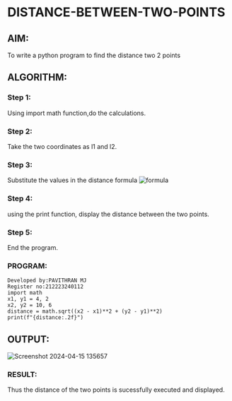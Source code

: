 # DISTANCE-BETWEEN-TWO-POINTS

## AIM:
To write a python program to find the distance two 2 points
## ALGORITHM:
### Step 1:
Using import math function,do the calculations.
### Step 2:
Take the two coordinates as l1 and l2.
### Step 3: 
Substitute the values in the distance formula 
![formula](/formula.JPG)
### Step 4: 
using the print function, display the distance between the two points.
### Step 5: 
End the program.
### PROGRAM:
```CR Distance between two points
Developed by:PAVITHRAN MJ
Register no:212223240112
import math
x1, y1 = 4, 2
x2, y2 = 10, 6
distance = math.sqrt((x2 - x1)**2 + (y2 - y1)**2)
print(f"{distance:.2f}")

```
## OUTPUT:
![Screenshot 2024-04-15 135657](https://github.com/Pavithranmurugan13/DISTANCE-BETWEEN-TWO-POINTS/assets/163802201/7f3c107b-27ca-4ce6-910c-6fc8f11922e8)

### RESULT:
Thus the distance of the two points is sucessfully executed and displayed.
